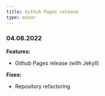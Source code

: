 ```yaml
---
title: Github Pages release
type: minor
---
```


### 04.08.2022

**Features:**

* Github Pages release (with Jekyll)

**Fixes:**

* Repository refactoring